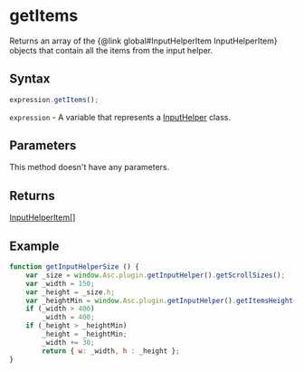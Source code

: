 # getItems

Returns an array of the &#123;@link global#InputHelperItem InputHelperItem&#125; objects that contain all the items from the input helper.

## Syntax

```javascript
expression.getItems();
```

`expression` - A variable that represents a [InputHelper](../InputHelper.md) class.

## Parameters

This method doesn't have any parameters.

## Returns

[InputHelperItem[]](../../Enumeration/InputHelperItem.md)

## Example

```javascript editor-xlsx
function getInputHelperSize () {
    var _size = window.Asc.plugin.getInputHelper().getScrollSizes();
    var _width = 150;
    var _height = _size.h;
    var _heightMin = window.Asc.plugin.getInputHelper().getItemsHeight(Math.min(5, window.Asc.plugin.getInputHelper().getItems().length));
    if (_width > 400)
        _width = 400;
    if (_height > _heightMin)
        _height = _heightMin;
        _width += 30;
        return { w: _width, h : _height };
}
```
